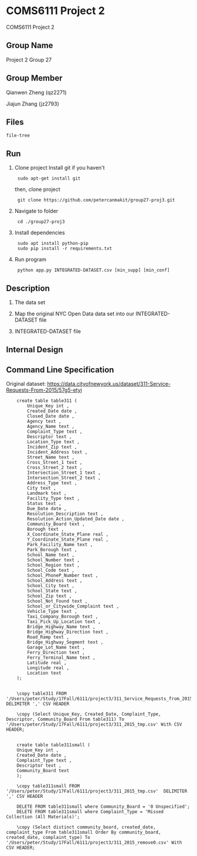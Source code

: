 # COMS6111 Project 2
COMS6111 Project 2

Group Name
--------
Project 2 Group 27

Group Member
--------
   Qianwen Zheng (qz2271)

   Jiajun Zhang (jz2793)
   
Files
--------
	file-tree

Run
--------

1. Clone project
	Install git if you haven't

		sudo apt-get install git

	then, clone project
	
		git clone https://github.com/petercanmakit/group27-proj3.git

2. Navigate to folder

		cd ./group27-proj3

3. Install dependencies

		sudo apt install python-pip
		sudo pip install -r requirements.txt
		
4. Run program
		
		python app.py INTEGRATED-DATASET.csv [min_supp] [min_conf]
		
Description
---------
1. The data set

2. Map the original NYC Open Data data set into our INTEGRATED-DATASET file

3. INTEGRATED-DATASET file 


Internal Design
---------


Command Line Specification
---------

Original dataset: https://data.cityofnewyork.us/dataset/311-Service-Requests-From-2015/57g5-etyj

		create table table311 (
			Unique_Key int ,
			Created_Date date ,
			Closed_Date date ,
			Agency text ,
			Agency_Name text ,
			Complaint_Type text ,
			Descriptor text ,
			Location_Type text ,
			Incident_Zip text ,
			Incident_Address text ,
			Street_Name text ,
			Cross_Street_1 text ,
			Cross_Street_2 text ,
			Intersection_Street_1 text ,
			Intersection_Street_2 text ,
			Address_Type text ,
			City text ,
			Landmark text ,
			Facility_Type text ,
			Status text ,
			Due_Date date ,
			Resolution_Description text ,
			Resolution_Action_Updated_Date date ,
			Community_Board text ,
			Borough text ,
			X_Coordinate_State_Plane real ,
			Y_Coordinate_State_Plane real ,
			Park_Facility_Name text ,
			Park_Borough text ,
			School_Name text ,
			School_Number text ,
			School_Region text ,
			School_Code text ,
			School_PhoneP_Number text ,
			School_Address text ,
			School_City text ,
			School_State text ,
			School_Zip text ,
			School_Not_Found text ,
			School_or_Citywide_Complaint text ,
			Vehicle_Type text ,
			Taxi_Company_Borough text ,
			Taxi_Pick_Up_Location text ,
			Bridge_Highway_Name text ,
			Bridge_Highway_Direction text ,
			Road_Ramp text ,
			Bridge_Highway_Segment text ,
			Garage_Lot_Name text ,
			Ferry_Direction text ,
			Ferry_Terminal_Name text ,
			Latitude real ,
			Longitude real ,
			Location text  
		);


		\copy table311 FROM '/Users/peter/Study/17Fall/6111/project3/311_Service_Requests_from_2015.csv'  DELIMITER ',' CSV HEADER

		\copy (Select Unique_Key, Created_Date, Complaint_Type, Descriptor, Community_Board From table311) To '/Users/peter/Study/17Fall/6111/project3/311_2015_tmp.csv' With CSV HEADER;


		create table table311small (
		Unique_Key int ,
		Created_Date date ,
		Complaint_Type text ,
		Descriptor text ,
		Community_Board text  
		);

		\copy table311small FROM '/Users/peter/Study/17Fall/6111/project3/311_2015_tmp.csv'  DELIMITER ',' CSV HEADER

		DELETE FROM table311small where Community_Board = '0 Unspecified';
		DELETE FROM table311small where Complaint_Type = 'Missed Collection (All Materials)';

		\copy (Select distinct community_board, created_date, complaint_type From table311small Order By community_board, created_date, complaint_type) To '/Users/peter/Study/17Fall/6111/project3/311_2015_remove0.csv' With CSV HEADER;
